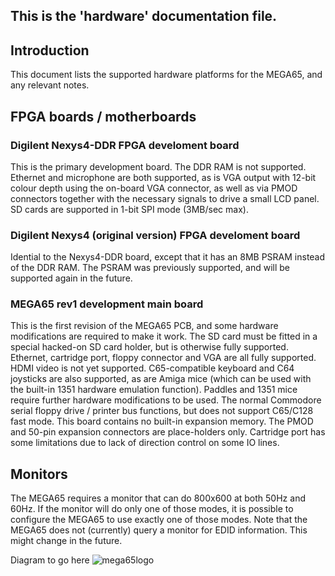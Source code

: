 ## This is the 'hardware' documentation file.

## Introduction

This document lists the supported hardware platforms for the MEGA65, and
any relevant notes.

## FPGA boards / motherboards

### Digilent Nexys4-DDR FPGA develoment board

This is the primary development board.  The DDR RAM is not supported.
Ethernet and microphone are both supported, as is VGA output with 12-bit
colour depth using the on-board VGA connector, as well as via PMOD connectors
together with the necessary signals to drive a small LCD panel.  SD cards
are supported in 1-bit SPI mode (3MB/sec max).

### Digilent Nexys4 (original version) FPGA develoment board

Idential to the Nexys4-DDR board, except that it has an 8MB PSRAM instead
of the DDR RAM.  The PSRAM was previously supported, and will be supported
again in the future.

### MEGA65 rev1 development main board

This is the first revision of the MEGA65 PCB, and some hardware modifications
are required to make it work.  The SD card must be fitted in a special hacked-on
SD card holder, but is otherwise fully supported. Ethernet, cartridge port, floppy
connector and VGA are all fully supported.  HDMI video is not yet supported.
C65-compatible keyboard and C64 joysticks are also supported, as are Amiga mice (which
can be used with the built-in 1351 hardware emulation function).  Paddles and 1351
mice require further hardware modifications to be used.  The normal Commodore serial
floppy drive / printer bus functions, but does not support C65/C128 fast mode.
This board contains no built-in expansion memory.  The PMOD and 50-pin expansion
connectors are place-holders only.  Cartridge port has some limitations due to lack
of direction control on some IO lines.

## Monitors 

The MEGA65 requires a monitor that can do 800x600 at both 50Hz and 60Hz.
If the monitor will do only one of those modes, it is possible to configure the MEGA65 
to use exactly one of those modes.  Note that the MEGA65 does not (currently) query
a monitor for EDID information. This might change in the future.

Diagram to go here ![mega65logo](./images/mega65_64x64.png)

